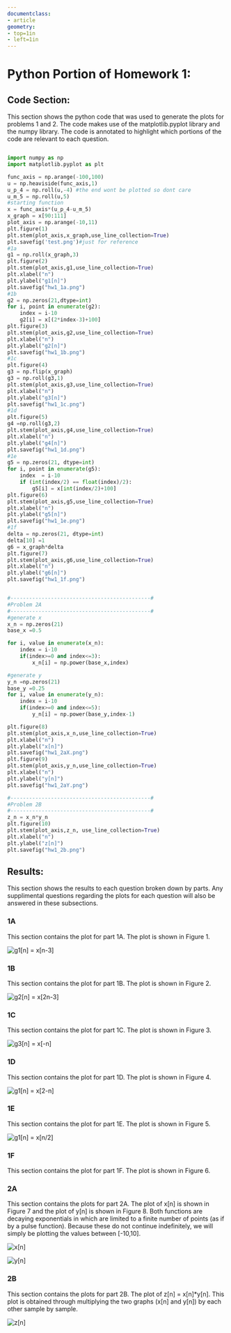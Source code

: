```yaml
---
documentclass:
- article
geometry:
- top=1in
- left=1in
---
```


# Python Portion of Homework 1:

## Code Section:

This section shows the python code that was used to generate the plots for problems 1 and 2. The code makes use of the matplotlib.pyplot library and the numpy library. The code is annotated to highlight which portions of the code are relevant to each question. 


```Python

import numpy as np
import matplotlib.pyplot as plt

func_axis = np.arange(-100,100)
u = np.heaviside(func_axis,1)
u_p_4 = np.roll(u,-4) #the end wont be plotted so dont care
u_m_5 = np.roll(u,5)
#starting function
x = func_axis*(u_p_4-u_m_5)
x_graph = x[90:111]
plot_axis = np.arange(-10,11)
plt.figure(1)
plt.stem(plot_axis,x_graph,use_line_collection=True)
plt.savefig('test.png')#just for reference
#1a
g1 = np.roll(x_graph,3)
plt.figure(2)
plt.stem(plot_axis,g1,use_line_collection=True)
plt.xlabel("n")
plt.ylabel("g1[n]")
plt.savefig("hw1_1a.png")
#1b
g2 = np.zeros(21,dtype=int)
for i, point in enumerate(g2):
    index = i-10
    g2[i] = x[(2*index-3)+100] 
plt.figure(3)
plt.stem(plot_axis,g2,use_line_collection=True)
plt.xlabel("n")
plt.ylabel("g2[n]")
plt.savefig("hw1_1b.png")
#1c
plt.figure(4)
g3 = np.flip(x_graph)
g3 = np.roll(g3,1)
plt.stem(plot_axis,g3,use_line_collection=True)
plt.xlabel("n")
plt.ylabel("g3[n]")
plt.savefig("hw1_1c.png")
#1d
plt.figure(5)
g4 =np.roll(g3,2)
plt.stem(plot_axis,g4,use_line_collection=True)
plt.xlabel("n")
plt.ylabel("g4[n]")
plt.savefig("hw1_1d.png")
#1e
g5 = np.zeros(21, dtype=int)
for i, point in enumerate(g5):
    index  = i-10
    if (int(index/2) == float(index)/2):
        g5[i] = x[int(index/2)+100] 
plt.figure(6)
plt.stem(plot_axis,g5,use_line_collection=True)
plt.xlabel("n")
plt.ylabel("g5[n]")
plt.savefig("hw1_1e.png")
#1f
delta = np.zeros(21, dtype=int)
delta[10] =1
g6 = x_graph*delta
plt.figure(7)
plt.stem(plot_axis,g6,use_line_collection=True)
plt.xlabel("n")
plt.ylabel("g6[n]")
plt.savefig("hw1_1f.png")


#---------------------------------------------#
#Problem 2A
#---------------------------------------------#
#generate x
x_n = np.zeros(21)
base_x =0.5

for i, value in enumerate(x_n):
    index = i-10
    if(index>=0 and index<=3):
        x_n[i] = np.power(base_x,index)

#generate y
y_n =np.zeros(21)
base_y =0.25
for i, value in enumerate(y_n):
    index = i-10
    if(index>=0 and index<=5):
        y_n[i] = np.power(base_y,index-1)

plt.figure(8)
plt.stem(plot_axis,x_n,use_line_collection=True)
plt.xlabel("n")
plt.ylabel("x[n]")
plt.savefig("hw1_2aX.png")
plt.figure(9)
plt.stem(plot_axis,y_n,use_line_collection=True)
plt.xlabel("n")
plt.ylabel("y[n]")
plt.savefig("hw1_2aY.png")

#---------------------------------------------#
#Problem 2B
#---------------------------------------------#
z_n = x_n*y_n
plt.figure(10)
plt.stem(plot_axis,z_n, use_line_collection=True)
plt.xlabel("n")
plt.ylabel("z[n]")
plt.savefig("hw1_2b.png")

```

## Results:

This section shows the results to each question broken down by parts. Any supplimental questions regarding the plots for each question will also be answered in these subsections.

### 1A

This section contains the plot for part 1A. The plot is shown in Figure 1. 

![g1\[n\] = x\[n-3\]](hw1_1a.png)

### 1B

This section contains the plot for part 1B. The plot is shown in Figure 2. 

![g2\[n\] = x\[2n-3\]](hw1_1b.png)

### 1C

This section contains the plot for part 1C. The plot is shown in Figure 3. 

![g3\[n\] = x\[-n\]](hw1_1c.png)


### 1D

This section contains the plot for part 1D. The plot is shown in Figure 4. 

![g1\[n\] = x\[2-n\]](hw1_1d.png)

### 1E

This section contains the plot for part 1E. The plot is shown in Figure 5. 

![g1\[n\] = x\[n/2\]](hw1_1e.png)

### 1F

This section contains the plot for part 1F. The plot is shown in Figure 6. 

### 2A

This section contains the plots for part 2A. The plot of x[n] is shown in Figure 7 and the plot of y[n] is shown in Figure 8. Both functions are decaying exponentials in which are limited to a finite number of points (as if by a pulse function). Because these do not continue indefinitely, we will simply be plotting the values between [-10,10].

![x\[n\]](hw1_2aX.png)

![y\[n\]](hw1_2aY.png)

### 2B

This section contains the plots for part 2B. The plot of z[n] = x[n]*y[n]. This plot is obtained through multiplying the two graphs (x[n] and y[n]) by each other sample by sample.

![z\[n\]](hw1_2b.png)
